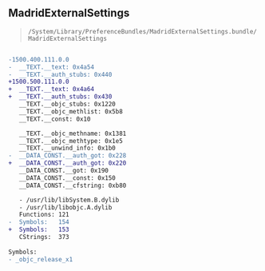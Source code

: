 ## MadridExternalSettings

> `/System/Library/PreferenceBundles/MadridExternalSettings.bundle/MadridExternalSettings`

```diff

-1500.400.111.0.0
-  __TEXT.__text: 0x4a54
-  __TEXT.__auth_stubs: 0x440
+1500.500.111.0.0
+  __TEXT.__text: 0x4a64
+  __TEXT.__auth_stubs: 0x430
   __TEXT.__objc_stubs: 0x1220
   __TEXT.__objc_methlist: 0x5b8
   __TEXT.__const: 0x10

   __TEXT.__objc_methname: 0x1381
   __TEXT.__objc_methtype: 0x1e5
   __TEXT.__unwind_info: 0x1b0
-  __DATA_CONST.__auth_got: 0x228
+  __DATA_CONST.__auth_got: 0x220
   __DATA_CONST.__got: 0x190
   __DATA_CONST.__const: 0x150
   __DATA_CONST.__cfstring: 0xb80

   - /usr/lib/libSystem.B.dylib
   - /usr/lib/libobjc.A.dylib
   Functions: 121
-  Symbols:   154
+  Symbols:   153
   CStrings:  373
 
Symbols:
- _objc_release_x1

```
